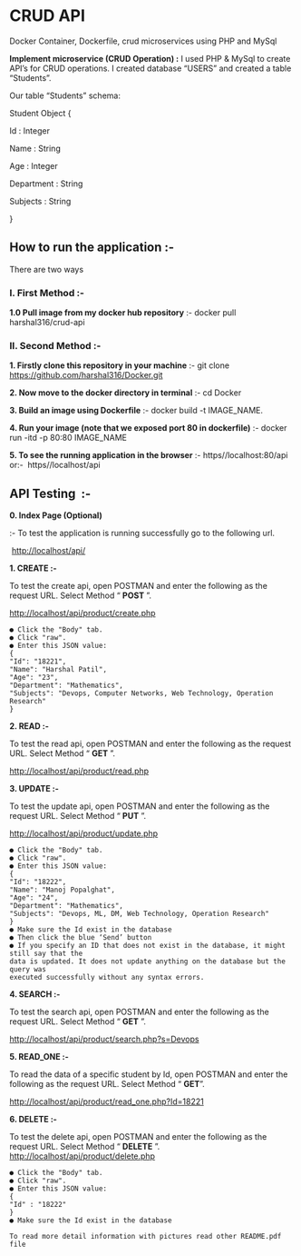 # CRUD API
Docker Container, Dockerfile, crud microservices using PHP and MySql


**Implement microservice (CRUD Operation) :**
I used PHP & MySql to create API’s for CRUD operations.
I created database “USERS”
and created a table “Students”.

Our table “Students” schema:

Student Object {

Id : Integer

Name : String

Age : Integer

Department : String

Subjects : String

}

## How to run the application :-

There are two ways

### I. First Method :-

**1.0 Pull image from my docker hub repository**
:- docker pull harshal316/crud-api

### II. Second Method :-

**1. Firstly clone this repository in your machine**
:- git clone ​ https://github.com/harshal316/Docker.git

**2. Now move to the docker directory in terminal**
:- cd Docker

**3. Build an image using Dockerfile**
:- docker build -t IMAGE_NAME.

**4. Run your image (note that we exposed port 80 in dockerfile)**
:- docker run -itd -p 80:80 IMAGE_NAME

**5. To see the running application in the browser**
:- ​ https//localhost:80/api
or:- ​ https//localhost/api


## API Testing ​ :-

**0. Index Page (Optional)**

:- ​To test the application is running successfully go to the following url.

​ [http://localhost/api/](http://localhost/api/)

**1. CREATE :-**

To test the create api, open POSTMAN and enter the following as the request URL.
Select Method “​ **POST** ​”.

[http://localhost/api/product/create.php](http://localhost/api/product/create.php)

```    
● Click the "Body" tab.
● Click "raw".
● Enter this JSON value:
{
"Id": "18221",
"Name": "Harshal Patil",
"Age": "23",
"Department": "Mathematics",
"Subjects": "Devops, Computer Networks, Web Technology, Operation Research"
}
```


**2. READ :-**

To test the read api, open POSTMAN and enter the following as the request URL.
Select Method “​ **GET** ​”.

[http://localhost/api/product/read.php](http://localhost/api/product/read.php)


**3. UPDATE :-**

To test the update api, open POSTMAN and enter the following as the request URL. Select Method “​ **PUT** ​”.

[http://localhost/api/product/update.php](http://localhost/api/product/update.php)
```
● Click the "Body" tab.
● Click "raw".
● Enter this JSON value:
{
"Id": "18222",
"Name": "Manoj Popalghat",
"Age": "24",
"Department": "Mathematics",
"Subjects": "Devops, ML, DM, Web Technology, Operation Research"
}
● Make sure the Id exist in the database
● Then click the blue ‘Send’ button
● If you specify an ID that does not exist in the database, it might still say that the
data is updated. It does not update anything on the database but the query was
executed successfully without any syntax errors.
```

**4. SEARCH :-**

To test the search api, open POSTMAN and enter the following as the request URL. Select Method “​ **GET** ​”.

[http://localhost/api/product/search.php?s=Devops](http://localhost/api/product/search.php?s=Devops)

**5. READ_ONE :-**

To read the data of a specific student by Id, open POSTMAN and enter the following as
the request URL. Select Method “​ **GET** ​”.

[http://localhost/api/product/read_one.php?Id=18221](http://localhost/api/product/read_one.php?Id=18221)

**6. DELETE :-**

To test the delete api, open POSTMAN and enter the following as the request URL.
Select Method “​ **DELETE** ​”.
    [http://localhost/api/product/delete.php](http://localhost/api/product/delete.php)
```
● Click the "Body" tab.
● Click "raw".
● Enter this JSON value:
{
"Id" : "18222"
}
● Make sure the Id exist in the database
```



```
To read more detail information with pictures read other README.pdf file
```
